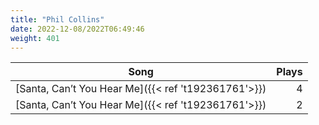 ```yaml
---
title: "Phil Collins"
date: 2022-12-08/2022T06:49:46
weight: 401
---
```




 Song | Plays 
----- | -----:
[Santa, Can’t You Hear Me]({{< ref 't192361761'>}}) | 4
[Santa, Can’t You Hear Me]({{< ref 't192361761'>}}) | 2
